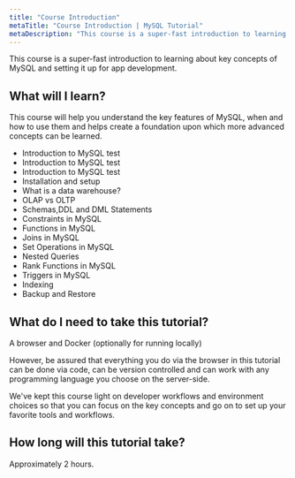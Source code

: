 ```yaml
---
title: "Course Introduction"
metaTitle: "Course Introduction | MySQL Tutorial"
metaDescription: "This course is a super-fast introduction to learning about key concepts of MySQL and setting it up for app development."
---
```


This course is a super-fast introduction to learning about key concepts of MySQL and setting it up for app development.

## What will I learn?

This course will help you understand the key features of MySQL, when and how to use them and helps create a foundation upon which more advanced concepts can be learned.

- Introduction to MySQL test
- Introduction to MySQL test
- Introduction to MySQL test
- Installation and setup
- What is a data warehouse?
- OLAP vs OLTP
- Schemas,DDL and DML Statements
- Constraints in MySQL
- Functions in MySQL
- Joins in MySQL
- Set Operations in MySQL
- Nested Queries
- Rank Functions in MySQL
- Triggers in MySQL
- Indexing
- Backup and Restore

## What do I need to take this tutorial?

A browser and Docker (optionally for running locally)

However, be assured that everything you do via the browser
in this tutorial can be done via code, can be version controlled and
can work with any programming language you choose on the server-side.

We've kept this course light on developer workflows and
environment choices so that you can focus on the key concepts and
go on to set up your favorite tools and workflows.

## How long will this tutorial take?

Approximately 2 hours.
